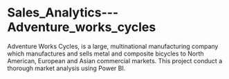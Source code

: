 # Sales_Analytics---Adventure_works_cycles
Adventure Works Cycles, is a large, multinational manufacturing company which manufactures and sells metal and composite bicycles to North American, European and Asian commercial markets. This project conduct a thorough market analysis using Power BI.
